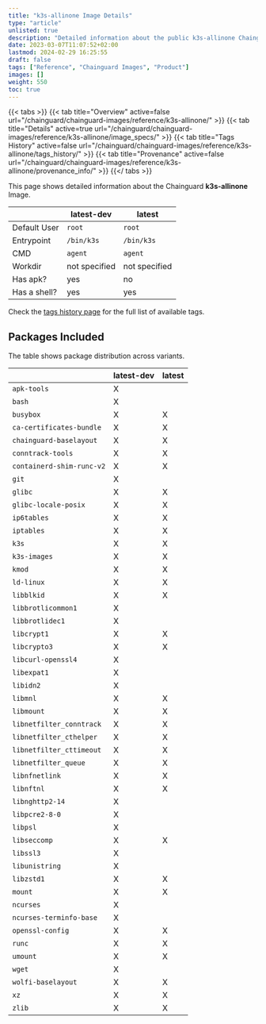 ```yaml
---
title: "k3s-allinone Image Details"
type: "article"
unlisted: true
description: "Detailed information about the public k3s-allinone Chainguard Image."
date: 2023-03-07T11:07:52+02:00
lastmod: 2024-02-29 16:25:55
draft: false
tags: ["Reference", "Chainguard Images", "Product"]
images: []
weight: 550
toc: true
---
```


{{< tabs >}}
{{< tab title="Overview" active=false url="/chainguard/chainguard-images/reference/k3s-allinone/" >}}
{{< tab title="Details" active=true url="/chainguard/chainguard-images/reference/k3s-allinone/image_specs/" >}}
{{< tab title="Tags History" active=false url="/chainguard/chainguard-images/reference/k3s-allinone/tags_history/" >}}
{{< tab title="Provenance" active=false url="/chainguard/chainguard-images/reference/k3s-allinone/provenance_info/" >}}
{{</ tabs >}}

This page shows detailed information about the Chainguard **k3s-allinone** Image.

|              | latest-dev    | latest        |
|--------------|---------------|---------------|
| Default User | `root`        | `root`        |
| Entrypoint   | `/bin/k3s`    | `/bin/k3s`    |
| CMD          | `agent`       | `agent`       |
| Workdir      | not specified | not specified |
| Has apk?     | yes           | no            |
| Has a shell? | yes           | yes           |

Check the [tags history page](/chainguard/chainguard-images/reference/k3s-allinone/tags_history/) for the full list of available tags.

## Packages Included
The table shows package distribution across variants.

|                           | latest-dev | latest |
|---------------------------|------------|--------|
| `apk-tools`               | X          |        |
| `bash`                    | X          |        |
| `busybox`                 | X          | X      |
| `ca-certificates-bundle`  | X          | X      |
| `chainguard-baselayout`   | X          | X      |
| `conntrack-tools`         | X          | X      |
| `containerd-shim-runc-v2` | X          | X      |
| `git`                     | X          |        |
| `glibc`                   | X          | X      |
| `glibc-locale-posix`      | X          | X      |
| `ip6tables`               | X          | X      |
| `iptables`                | X          | X      |
| `k3s`                     | X          | X      |
| `k3s-images`              | X          | X      |
| `kmod`                    | X          | X      |
| `ld-linux`                | X          | X      |
| `libblkid`                | X          | X      |
| `libbrotlicommon1`        | X          |        |
| `libbrotlidec1`           | X          |        |
| `libcrypt1`               | X          | X      |
| `libcrypto3`              | X          | X      |
| `libcurl-openssl4`        | X          |        |
| `libexpat1`               | X          |        |
| `libidn2`                 | X          |        |
| `libmnl`                  | X          | X      |
| `libmount`                | X          | X      |
| `libnetfilter_conntrack`  | X          | X      |
| `libnetfilter_cthelper`   | X          | X      |
| `libnetfilter_cttimeout`  | X          | X      |
| `libnetfilter_queue`      | X          | X      |
| `libnfnetlink`            | X          | X      |
| `libnftnl`                | X          | X      |
| `libnghttp2-14`           | X          |        |
| `libpcre2-8-0`            | X          |        |
| `libpsl`                  | X          |        |
| `libseccomp`              | X          | X      |
| `libssl3`                 | X          |        |
| `libunistring`            | X          |        |
| `libzstd1`                | X          | X      |
| `mount`                   | X          | X      |
| `ncurses`                 | X          |        |
| `ncurses-terminfo-base`   | X          |        |
| `openssl-config`          | X          | X      |
| `runc`                    | X          | X      |
| `umount`                  | X          | X      |
| `wget`                    | X          |        |
| `wolfi-baselayout`        | X          | X      |
| `xz`                      | X          | X      |
| `zlib`                    | X          | X      |

